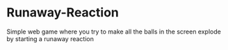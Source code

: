 # Runaway-Reaction
Simple web game where you try to make all the balls in the screen explode by starting a runaway reaction
